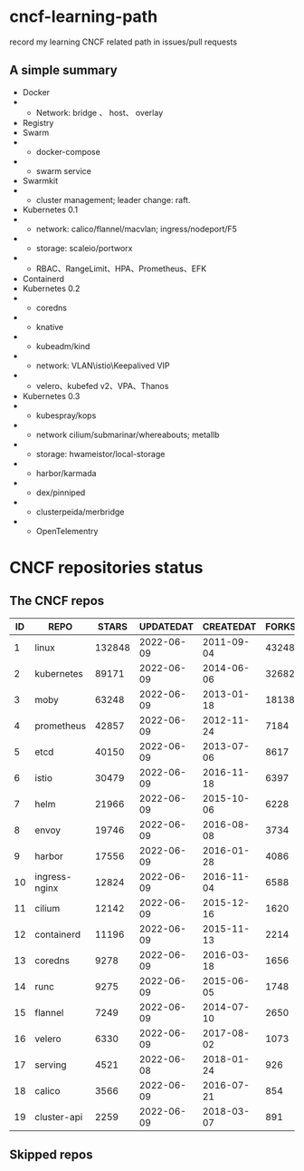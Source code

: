 # cncf-learning-path
record my learning CNCF related path in issues/pull requests

## A simple summary
- Docker
- - Network: bridge 、 host、 overlay
- Registry
- Swarm
- - docker-compose
- - swarm service
- Swarmkit
- - cluster management; leader change: raft.
- Kubernetes 0.1
- - network: calico/flannel/macvlan; ingress/nodeport/F5
- - storage: scaleio/portworx
- - RBAC、RangeLimit、HPA、Prometheus、EFK
- Containerd
- Kubernetes 0.2
- - coredns
- - knative
- - kubeadm/kind
- - network: VLAN\istio\Keepalived VIP
- - velero、kubefed v2、VPA、Thanos
- Kubernetes 0.3
- - kubespray/kops
- - network cilium/submarinar/whereabouts; metallb
- - storage: hwameistor/local-storage
- - harbor/karmada
- - dex/pinniped
- - clusterpeida/merbridge
- - OpenTelementry

# CNCF repositories status
<!--START_SECTION:github_repos-->
## The CNCF repos
| ID |     REPO      | STARS  | UPDATEDAT  | CREATEDAT  | FORKSCOUNT |
|----|---------------|--------|------------|------------|------------|
|  1 | linux         | 132848 | 2022-06-09 | 2011-09-04 |      43248 |
|  2 | kubernetes    |  89171 | 2022-06-09 | 2014-06-06 |      32682 |
|  3 | moby          |  63248 | 2022-06-09 | 2013-01-18 |      18138 |
|  4 | prometheus    |  42857 | 2022-06-09 | 2012-11-24 |       7184 |
|  5 | etcd          |  40150 | 2022-06-09 | 2013-07-06 |       8617 |
|  6 | istio         |  30479 | 2022-06-09 | 2016-11-18 |       6397 |
|  7 | helm          |  21966 | 2022-06-09 | 2015-10-06 |       6228 |
|  8 | envoy         |  19746 | 2022-06-09 | 2016-08-08 |       3734 |
|  9 | harbor        |  17556 | 2022-06-09 | 2016-01-28 |       4086 |
| 10 | ingress-nginx |  12824 | 2022-06-09 | 2016-11-04 |       6588 |
| 11 | cilium        |  12142 | 2022-06-09 | 2015-12-16 |       1620 |
| 12 | containerd    |  11196 | 2022-06-09 | 2015-11-13 |       2214 |
| 13 | coredns       |   9278 | 2022-06-09 | 2016-03-18 |       1656 |
| 14 | runc          |   9275 | 2022-06-09 | 2015-06-05 |       1748 |
| 15 | flannel       |   7249 | 2022-06-09 | 2014-07-10 |       2650 |
| 16 | velero        |   6330 | 2022-06-09 | 2017-08-02 |       1073 |
| 17 | serving       |   4521 | 2022-06-08 | 2018-01-24 |        926 |
| 18 | calico        |   3566 | 2022-06-09 | 2016-07-21 |        854 |
| 19 | cluster-api   |   2259 | 2022-06-09 | 2018-03-07 |        891 |



## Skipped repos
<!--END_SECTION:github_repos-->
